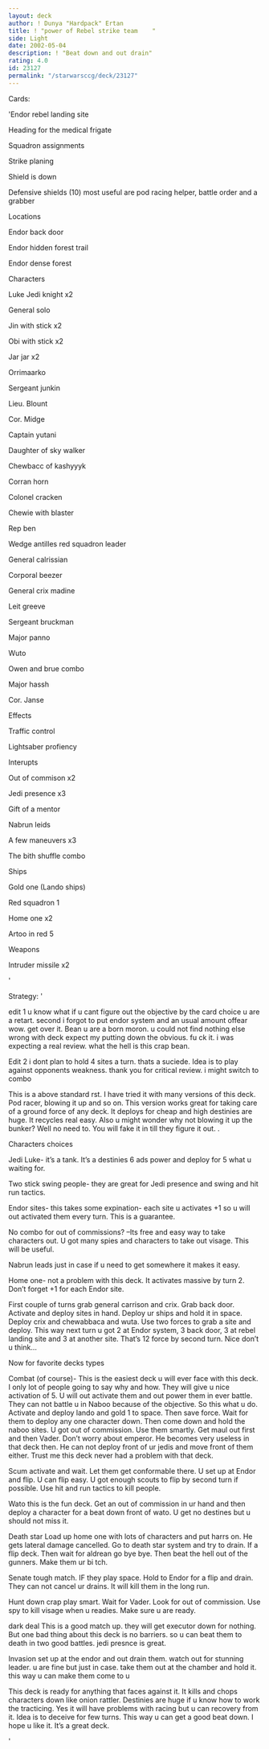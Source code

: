```yaml
---
layout: deck
author: ! Dunya "Hardpack" Ertan
title: ! "power of Rebel strike team    "
side: Light
date: 2002-05-04
description: ! "Beat down and out drain"
rating: 4.0
id: 23127
permalink: "/starwarsccg/deck/23127"
---
```

Cards: 

'Endor rebel landing site

Heading for the medical frigate

Squadron assignments

Strike planing

Shield is down

Defensive shields (10) most useful are pod racing helper, battle order and a grabber


Locations

Endor back door

Endor hidden forest trail

Endor dense forest


Characters

Luke Jedi knight x2

General solo

Jin with stick x2

Obi with stick x2

Jar jar x2

Orrimaarko

Sergeant junkin

Lieu. Blount

Cor. Midge

Captain yutani

Daughter of sky walker

Chewbacc of kashyyyk

Corran horn

Colonel cracken

Chewie with blaster 

Rep ben

Wedge antilles red squadron leader

General calrissian

Corporal beezer

General crix madine

Leit greeve

Sergeant bruckman

Major panno

Wuto

Owen and brue combo

Major hassh

Cor. Janse


Effects

Traffic control

Lightsaber profiency


Interupts

Out of commison x2

Jedi presence x3

Gift of a mentor

Nabrun leids

A few maneuvers x3

The bith shuffle combo


Ships

Gold one (Lando ships)

Red squadron 1

Home one x2

Artoo in red 5


Weapons

Intruder missile x2


'

Strategy: '

edit 1 u know what if u cant figure out the objective by the card choice u are a retart. second i forgot to put endor system and an usual amount offear wow. get over it. Bean u are a born moron. u could not find nothing else wrong with deck expect my putting down the obvious. fu ck it. i was expecting a real review. what the hell is this crap bean.


Edit 2 i dont plan to hold 4 sites a turn. thats a suciede. Idea is to play against opponents weakness. thank you for critical review. i might switch to combo


This is a above standard rst. I have tried it with many versions of this deck. Pod racer, blowing it up and so on. This version works great for taking care of a ground force of any deck. It deploys for cheap and high destinies are huge. It recycles real easy. Also u might wonder why not blowing it up the bunker? Well no need to. You will fake it in till they figure it out. .


Characters choices

Jedi Luke- it’s a tank. It’s a destinies 6 ads power and deploy for 5 what u waiting for.


Two stick swing people- they are great for Jedi presence and swing and hit run tactics.


Endor sites- this takes some expination- each site u activates +1 so u will out activated them every turn. This is a guarantee. 


No combo for out of commissions? –Its free and easy way to take characters out. U got many spies and characters to take out visage. This will be useful.


Nabrun leads just in case if u need to get somewhere it makes it easy.


Home one- not a problem with this deck. It activates massive by turn 2. Don’t forget +1 for each Endor site.


First couple of turns grab general carrison and crix. Grab back door. Activate and deploy sites in hand. Deploy ur ships and hold it in space.  Deploy crix and chewabbaca and wuta. Use two forces to grab a site and deploy. This way next turn u got 2 at Endor system, 3 back door, 3 at rebel landing site and 3 at another site. That’s 12 force by second turn. Nice don’t u think…


Now for favorite decks types


Combat (of course)- This is the easiest deck u will ever face with this deck. I only lot of people going to say why and how. They will give u nice activation of 5. U will out activate them and out power them in ever battle. They can not battle u in Naboo because of the objective. So this what u do. Activate and deploy lando and gold 1 to space. Then save force. Wait for them to deploy any one character down. Then come down and hold the naboo sites. U got out of commission. Use them smartly. Get maul out first and then Vader. Don’t worry about emperor. He becomes very useless in that deck then. He can not deploy front of ur jedis and move front of them either.  Trust me this deck never had a problem with that deck.


Scum activate and wait. Let them get conformable there. U set up at Endor and flip. U can flip easy. U got enough scouts to flip by second turn if possible. Use hit and run tactics to kill people. 


Wato this is the fun deck. Get an out of commission in ur hand and then deploy a character for a beat down front of wato. U get no destines but u should not miss it.


Death star Load up home one with lots of characters and put harrs on. He gets lateral damage cancelled. Go to death star system and try to drain. If a flip deck. Then wait for aldrean go bye bye. Then beat the hell out of the gunners. Make them ur bi tch. 


Senate tough match. IF they play space. Hold to Endor for a flip and drain. They can not cancel ur drains. It will kill them in the long run. 


Hunt down crap play smart. Wait for Vader. Look for out of commission. Use spy to kill visage when u readies. Make sure u are ready.


dark deal This is a good match up. they will get executor down for nothing. But one bad thing about this deck is no barriers. so u can beat them to death in two good battles. jedi presnce is great. 


Invasion set up at the endor and out drain them. watch out for stunning leader. u are fine but just in case. take them out at the chamber and hold it. this way u can make them come to u


This deck is ready for anything that faces against it. It kills and chops characters down like onion rattler. Destinies are huge if u know how to work the tracticing. Yes it will have problems with racing but u can recovery from it. Idea is to deceive for few turns. This way u can get a good beat down. I hope u like it. It’s a great deck.  









'

